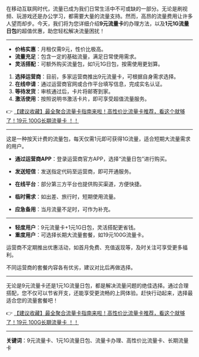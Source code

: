 
在移动互联网时代，流量已成为我们日常生活中不可或缺的一部分。无论是刷视频、玩游戏还是办公学习，都需要大量的流量支持。然而，高昂的流量费用让许多人望而却步。今天，我们将为您详细介绍**9元流量卡**的办理方法，以及**1元1G流量日包**的超值优惠，助您轻松解决流量困扰！

---


- **价格实惠**：月租仅需9元，性价比极高。
- **流量充足**：包含一定的基础流量，满足日常使用需求。
- **灵活搭配**：可额外购买流量包，如1元1G日包，按需使用更划算。

1. **选择运营商**：目前，多家运营商推出9元流量卡，可根据自身需求选择。
2. **在线申请**：通过运营商官网或合作平台填写信息，完成实名认证。
3. **等待发货**：审核通过后，卡片将邮寄到家。
4. **激活使用**：按照说明书激活卡片，即可享受超值流量服务。

👉 [【建议收藏】最全聚合流量卡指南来啦！高性价比流量卡推荐，看这个就够了！19元 100G长期流量卡 ！！](https://bit.ly/Liuliangka)

---


这是一种按天计费的流量包，每天仅需1元即可获得1G流量，适合短期大流量需求的用户。

- **通过运营商APP**：登录运营商官方APP，选择“流量日包”进行购买。
- **发送短信**：发送指定代码至运营商，即可开通服务。
- **在线平台**：部分第三方平台也提供购买渠道，方便快捷。

- **临时需求**：如出差、旅行时，短期使用流量。
- **应急备用**：当月流量不足时，可作为补充。

---


- **轻度用户**：9元流量卡+1元1G日包，灵活搭配更省钱。
- **重度用户**：可选择长期大流量套餐，如19元100G流量卡。

运营商不定期推出优惠活动，如首月免费、充值返现等，及时关注可享受更多福利。

不同运营商的套餐内容各有优劣，建议对比后再做选择。

---


无论是9元流量卡还是1元1G流量日包，都是解决流量问题的绝佳选择。通过合理搭配，您不仅可以节省开支，还能享受更流畅的上网体验。赶快行动起来，选择最适合您的流量套餐吧！

👉 [【建议收藏】最全聚合流量卡指南来啦！高性价比流量卡推荐，看这个就够了！19元 100G长期流量卡 ！！](https://bit.ly/Liuliangka)

---

**关键词**：9元流量卡、1元1G流量日包、流量卡办理、高性价比流量卡、长期流量卡
